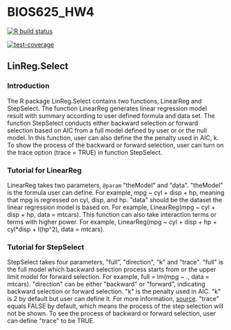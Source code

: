 # BIOS625_HW4

<!-- badges: start -->
  [![R build status](https://github.com/yw0817/BIOS625_HW4/workflows/R-CMD-check/badge.svg)](https://github.com/yw0817/BIOS625_HW4/actions)
<!-- badges: end -->

[![test-coverage](https://github.com/yw0817/BIOS625_HW4/actions/workflows/test-coverage.yaml/badge.svg)](https://github.com/yw0817/BIOS625_HW4/actions/workflows/test-coverage.yaml)

## LinReg.Select

### Introduction

The R package LinReg.Select contains two functions, LinearReg and StepSelect. The function LinearReg generates linear regression model result with summary according to user defined formula and data set. The function StepSelect conducts either backward selection or forward selection based on AIC from a full model defined by user or or the null model. In this function, user can also define the the penalty used in AIC, k. To show the process of the backward or forward selection, user can turn on the trace option (trace = TRUE) in function StepSelect.

### Tutorial for LinearReg

LinearReg takes two parameters, `@param` "theModel" and "data". "theModel" is the formula user can define. 
For example, mpg ~ cyl + disp + hp, meaning that mpg is regressed on cyl, disp, and hp. 
"data" should be the dataset the linear regression model is based on. 
For example, LinearReg(mpg ~ cyl + disp + hp, data = mtcars).
This function can also take interaction terms or terms with higher power. 
For example, LinearReg(mpg ~ cyl + disp + hp + cyl*disp + I(hp^2), data = mtcars).

### Tutorial for StepSelect

StepSelect takes four parameters, "full", "direction", "k" and "trace".
"full" is the full model which backward selection process starts from or the upper limit model for forward selection.
For example, full = lm(mpg ~ ., data = mtcars).
"direction" can be either "backward" or "forward", indicating backward selection or forward selection. 
"k" is the penalty used in AIC. "k" is 2 by default but user can define it. For more information, [source](https://www.rdocumentation.org/packages/stats/versions/3.6.2/topics/AIC).
"trace" equals FALSE by default, which means the process of the step selection will not be shown. To see the process of backward or forward selection, user can define "trace" to be TRUE. 
